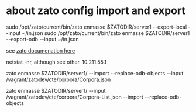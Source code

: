 # about zato config import and export
sudo /opt/zato/current/bin/zato enmasse $ZATODIR/server1 --export-local  --input ~/in.json
sudo /opt/zato/current/bin/zato enmasse $ZATODIR/server1 --export-odb --input ~/in.json

see [zato documenation here](https://zato.io/docs/admin/guide/enmasse.html)

netstat -nr, although see other.
10.211.55.1

zato enmasse $ZATODIR/server1/   --import --replace-odb-objects --input /vagrant/zatodev/cte/corpora/Corpora.json

zato enmasse $ZATODIR/server1/ --input /vagrant/zatodev/cte/corpora/Corpora-List.json  --import --replace-odb-objects
